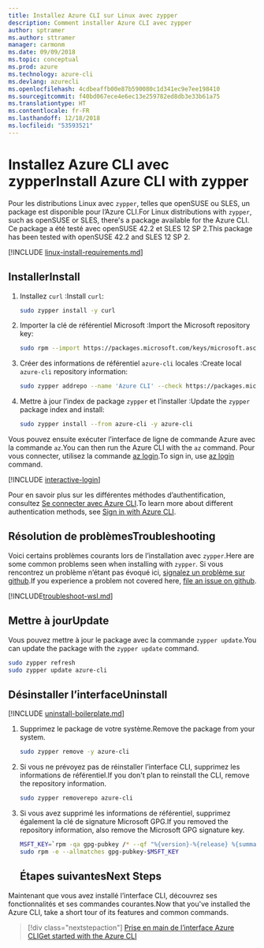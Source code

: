 ```yaml
---
title: Installez Azure CLI sur Linux avec zypper
description: Comment installer Azure CLI avec zypper
author: sptramer
ms.author: sttramer
manager: carmonm
ms.date: 09/09/2018
ms.topic: conceptual
ms.prod: azure
ms.technology: azure-cli
ms.devlang: azurecli
ms.openlocfilehash: 4cdbeaffb00e87b590080c1d341ec9e7ee198410
ms.sourcegitcommit: f40bd067ece4e6ec13e259782ed8db3e33b61a75
ms.translationtype: HT
ms.contentlocale: fr-FR
ms.lasthandoff: 12/18/2018
ms.locfileid: "53593521"
---
```

# <a name="install-azure-cli-with-zypper"></a><span data-ttu-id="82d5c-103">Installez Azure CLI avec zypper</span><span class="sxs-lookup"><span data-stu-id="82d5c-103">Install Azure CLI with zypper</span></span>

<span data-ttu-id="82d5c-104">Pour les distributions Linux avec `zypper`, telles que openSUSE ou SLES, un package est disponible pour l’Azure CLI.</span><span class="sxs-lookup"><span data-stu-id="82d5c-104">For Linux distributions with `zypper`, such as openSUSE or SLES, there's a package available for the Azure CLI.</span></span> <span data-ttu-id="82d5c-105">Ce package a été testé avec openSUSE 42.2 et SLES 12 SP 2.</span><span class="sxs-lookup"><span data-stu-id="82d5c-105">This package has been tested with openSUSE 42.2 and SLES 12 SP 2.</span></span>

[!INCLUDE [linux-install-requirements.md](includes/linux-install-requirements.md)]

## <a name="install"></a><span data-ttu-id="82d5c-106">Installer</span><span class="sxs-lookup"><span data-stu-id="82d5c-106">Install</span></span>

1. <span data-ttu-id="82d5c-107">Installez `curl` :</span><span class="sxs-lookup"><span data-stu-id="82d5c-107">Install `curl`:</span></span>

   ```bash
   sudo zypper install -y curl
   ```

2. <span data-ttu-id="82d5c-108">Importer la clé de référentiel Microsoft :</span><span class="sxs-lookup"><span data-stu-id="82d5c-108">Import the Microsoft repository key:</span></span>

   ```bash
   sudo rpm --import https://packages.microsoft.com/keys/microsoft.asc
   ```

3. <span data-ttu-id="82d5c-109">Créer des informations de référentiel `azure-cli` locales :</span><span class="sxs-lookup"><span data-stu-id="82d5c-109">Create local `azure-cli` repository information:</span></span>

   ```bash
   sudo zypper addrepo --name 'Azure CLI' --check https://packages.microsoft.com/yumrepos/azure-cli azure-cli
   ```

4. <span data-ttu-id="82d5c-110">Mettre à jour l’index de package `zypper` et l’installer :</span><span class="sxs-lookup"><span data-stu-id="82d5c-110">Update the `zypper` package index and install:</span></span>

   ```bash
   sudo zypper install --from azure-cli -y azure-cli
   ```

<span data-ttu-id="82d5c-111">Vous pouvez ensuite exécuter l’interface de ligne de commande Azure avec la commande `az`.</span><span class="sxs-lookup"><span data-stu-id="82d5c-111">You can then run the Azure CLI with the `az` command.</span></span> <span data-ttu-id="82d5c-112">Pour vous connecter, utilisez la commande [az login](/cli/azure/reference-index#az-login).</span><span class="sxs-lookup"><span data-stu-id="82d5c-112">To sign in, use [az login](/cli/azure/reference-index#az-login) command.</span></span>

[!INCLUDE [interactive-login](includes/interactive-login.md)]

<span data-ttu-id="82d5c-113">Pour en savoir plus sur les différentes méthodes d’authentification, consultez [Se connecter avec Azure CLI](authenticate-azure-cli.md).</span><span class="sxs-lookup"><span data-stu-id="82d5c-113">To learn more about different authentication methods, see [Sign in with Azure CLI](authenticate-azure-cli.md).</span></span>

## <a name="troubleshooting"></a><span data-ttu-id="82d5c-114">Résolution de problèmes</span><span class="sxs-lookup"><span data-stu-id="82d5c-114">Troubleshooting</span></span>

<span data-ttu-id="82d5c-115">Voici certains problèmes courants lors de l’installation avec `zypper`.</span><span class="sxs-lookup"><span data-stu-id="82d5c-115">Here are some common problems seen when installing with `zypper`.</span></span> <span data-ttu-id="82d5c-116">Si vous rencontrez un problème n’étant pas évoqué ici, [signalez un problème sur github](https://github.com/Azure/azure-cli/issues).</span><span class="sxs-lookup"><span data-stu-id="82d5c-116">If you experience a problem not covered here, [file an issue on github](https://github.com/Azure/azure-cli/issues).</span></span>

[!INCLUDE[troubleshoot-wsl.md](includes/troubleshoot-wsl.md)]


## <a name="update"></a><span data-ttu-id="82d5c-117">Mettre à jour</span><span class="sxs-lookup"><span data-stu-id="82d5c-117">Update</span></span>

<span data-ttu-id="82d5c-118">Vous pouvez mettre à jour le package avec la commande `zypper update`.</span><span class="sxs-lookup"><span data-stu-id="82d5c-118">You can update the package with the `zypper update` command.</span></span>

```bash
sudo zypper refresh
sudo zypper update azure-cli
```

## <a name="uninstall"></a><span data-ttu-id="82d5c-119">Désinstaller l’interface</span><span class="sxs-lookup"><span data-stu-id="82d5c-119">Uninstall</span></span>

[!INCLUDE [uninstall-boilerplate.md](includes/uninstall-boilerplate.md)]

1. <span data-ttu-id="82d5c-120">Supprimez le package de votre système.</span><span class="sxs-lookup"><span data-stu-id="82d5c-120">Remove the package from your system.</span></span>

    ```bash
    sudo zypper remove -y azure-cli
    ```

2. <span data-ttu-id="82d5c-121">Si vous ne prévoyez pas de réinstaller l’interface CLI, supprimez les informations de référentiel.</span><span class="sxs-lookup"><span data-stu-id="82d5c-121">If you don't plan to reinstall the CLI, remove the repository information.</span></span>

   ```bash
   sudo zypper removerepo azure-cli
   ```

3. <span data-ttu-id="82d5c-122">Si vous avez supprimé les informations de référentiel, supprimez également la clé de signature Microsoft GPG.</span><span class="sxs-lookup"><span data-stu-id="82d5c-122">If you removed the repository information, also remove the Microsoft GPG signature key.</span></span>

   ```bash
   MSFT_KEY=`rpm -qa gpg-pubkey /* --qf "%{version}-%{release} %{summary}\n" | grep Microsoft | awk '{print $1}'`
   sudo rpm -e --allmatches gpg-pubkey-$MSFT_KEY
   ```
   ## <a name="next-steps"></a><span data-ttu-id="82d5c-123">Étapes suivantes</span><span class="sxs-lookup"><span data-stu-id="82d5c-123">Next Steps</span></span>

<span data-ttu-id="82d5c-124">Maintenant que vous avez installé l’interface CLI, découvrez ses fonctionnalités et ses commandes courantes.</span><span class="sxs-lookup"><span data-stu-id="82d5c-124">Now that you've installed the Azure CLI, take a short tour of its features and common commands.</span></span>

> [!div class="nextstepaction"]
> [<span data-ttu-id="82d5c-125">Prise en main de l’interface Azure CLI</span><span class="sxs-lookup"><span data-stu-id="82d5c-125">Get started with the Azure CLI</span></span>](get-started-with-azure-cli.md)
